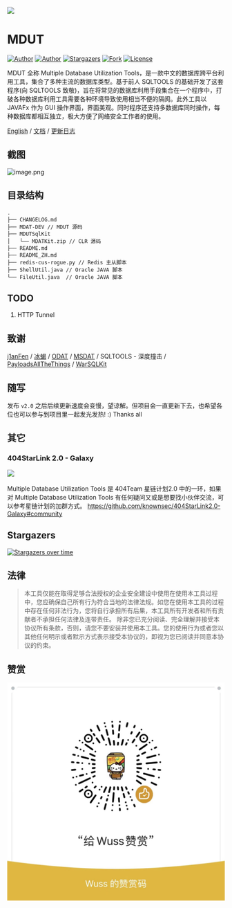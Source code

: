 ![](https://i.loli.net/2021/05/10/bX6FP4shupnBoDJ.png)
# MDUT
[![Author](https://img.shields.io/badge/author-Ch1ng-red.svg?style=flat-square)](https://github.com/ch1ngg)
[![Author](https://img.shields.io/badge/author-j1anFen-red.svg?style=flat-square)](https://github.com/j1anFen)
[![Stargazers](https://img.shields.io/github/stars/SafeGroceryStore/MDUT.svg?style=flat-square)](https://github.com/SafeGroceryStore/MDUT/stargazers)
[![Fork](https://img.shields.io/github/forks/SafeGroceryStore/MDUT.svg?style=flat-square)](https://github.com/SafeGroceryStore/MDUT/ork)
[![License](https://img.shields.io/github/license/SafeGroceryStore/MDUT.svg?style=flat-square)](https://github.com/SafeGroceryStore/MDUT/blob/main/LICENSE)

MDUT 全称 Multiple Database Utilization Tools，是一款中文的数据库跨平台利用工具，集合了多种主流的数据库类型。基于前人 SQLTOOLS 的基础开发了这套程序(向 SQLTOOLS 致敬)，旨在将常见的数据库利用手段集合在一个程序中，打破各种数据库利用工具需要各种环境导致使用相当不便的隔阂。此外工具以 JAVAFx 作为 GUI 操作界面，界面美观。同时程序还支持多数据库同时操作，每种数据库都相互独立，极大方便了网络安全工作者的使用。

[English](./README.md) / [文档](https://www.yuque.com/u21224612/nezuig) / [更新日志](./CHANGELOG.md)
## 截图
![image.png](https://i.loli.net/2021/05/11/c1M6YqZNAOnjmfp.png)

## 目录结构
```
.
├── CHANGELOG.md
├── MDAT-DEV // MDUT 源码
├── MDUTSqlKit
│   └── MDATKit.zip // CLR 源码
├── README.md
├── README_ZH.md
├── redis-cus-rogue.py // Redis 主从脚本
├── ShellUtil.java // Oracle JAVA 脚本
└── FileUtil.java  // Oracle JAVA 脚本

```


## TODO
1. HTTP Tunnel

## 致谢
[j1anFen](https://jianfensec.com/) / [冰蝎](https://github.com/rebeyond/Behinder) / [ODAT](https://github.com/quentinhardy/odat) / [MSDAT](https://github.com/quentinhardy/msdat) / SQLTOOLS - 深度撞击
 / [PayloadsAllTheThings](https://github.com/swisskyrepo/PayloadsAllTheThings) / [WarSQLKit](https://github.com/mindspoof/MSSQL-Fileless-Rootkit-WarSQLKit)

## 随写
发布 `v2.0` 之后后续更新速度会变慢，望谅解。但项目会一直更新下去，也希望各位也可以参与到项目里一起发光发热! :) Thanks all

## 其它
### 404StarLink 2.0 - Galaxy

![](https://github.com/knownsec/404StarLink-Project/raw/master/logo.png)

Multiple Database Utilization Tools 是 404Team 星链计划2.0 中的一环，如果对 
Multiple Database Utilization Tools 有任何疑问又或是想要找小伙伴交流，可以参考星链计划的加群方式。
https://github.com/knownsec/404StarLink2.0-Galaxy#community

## Stargazers
[![Stargazers over time](https://starchart.cc/SafeGroceryStore/MDUT.svg)](https://starchart.cc/SafeGroceryStore/MDUT.svg)


## 法律
> 本工具仅能在取得足够合法授权的企业安全建设中使用在使用本工具过程中，您应确保自己所有行为符合当地的法律法规。如您在使用本工具的过程中存在任何非法行为，您将自行承担所有后果，本工具所有开发者和所有贡献者不承担任何法律及连带责任。 除非您已充分阅读、完全理解并接受本协议所有条款，否则，请您不要安装并使用本工具。您的使用行为或者您以其他任何明示或者默示方式表示接受本协议的，即视为您已阅读并同意本协议的约束。

## 赞赏
![](/image/3521639573330_.pic.jpg)